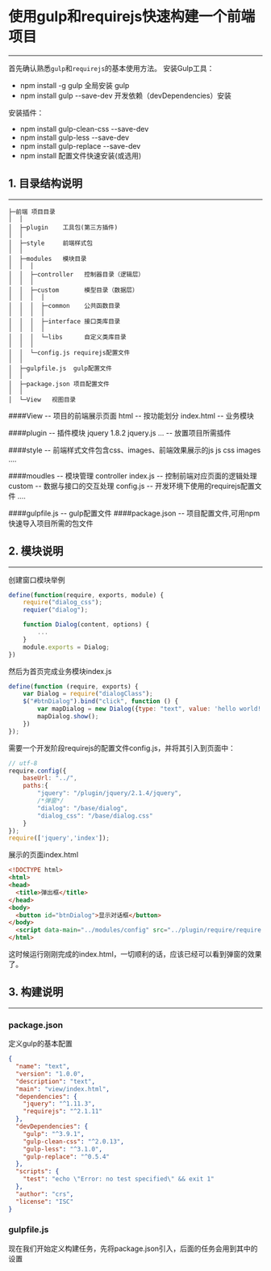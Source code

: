# 使用gulp和requirejs快速构建一个前端项目
----

首先确认熟悉`gulp`和`requirejs`的基本使用方法。
安装Gulp工具：
- npm install -g gulp    全局安装 gulp
- npm install gulp --save-dev  开发依赖（devDependencies）安装

安装插件：
- npm install gulp-clean-css --save-dev
- npm install gulp-less --save-dev
- npm install gulp-replace --save-dev
- npm install 配置文件快速安装(或选用)

## 1. 目录结构说明
--------

    ├─前端 项目目录
    │  │
    │  ├─plugin    工具包(第三方插件)
    │  │
    │  ├─style     前端样式包
    │  │
    │  ├─modules   模块目录
    │  │  │
    │  │  ├─controller   控制器目录（逻辑层）
    │  │  │
    │  │  ├─custom       模型目录（数据层）
    │  │  │  │
    │  │  │  ├─common    公共函数目录
    │  │  │  │
    │  │  │  ├─interface 接口类库目录
    │  │  │  │
    │  │  │  └─libs      自定义类库目录
    │  │  │
    │  │  └─config.js requirejs配置文件
    │  │
    │  ├─gulpfile.js  gulp配置文件
    │  │
    │  ├─package.json 项目配置文件
    │  │
    │  └─View   视图目录

####View                   -- 项目的前端展示页面
    html               -- 按功能划分
        index.html     -- 业务模块

####plugin                 -- 插件模块
    jquery
        1.8.2
            jquery.js
    ...                -- 放置项目所需插件

####style                  -- 前端样式文件包含css、images、前端效果展示的js
    js
    css
    images
    ....

####moudles                -- 模块管理
    controller
        index.js       -- 控制前端对应页面的逻辑处理
    custom             -- 数据与接口的交互处理
    config.js		   -- 开发环境下使用的requirejs配置文件
    ....

####gulpfile.js            -- gulp配置文件
####package.json           -- 项目配置文件,可用npm快速导入项目所需的包文件


## 2. 模块说明
------------

创建窗口模块举例
```javascript
define(function(require, exports, module) {
    require("dialog_css");
    requier("dialog");

    function Dialog(content, options) {
        ...
    }
    module.exports = Dialog;
})
```

然后为首页完成业务模块index.js
``` javascript
define(function (require, exports) {
    var Dialog = require("dialogClass");
    $("#btnDialog").bind("click", function () {
        var mapDialog = new Dialog({type: "text", value: 'hello world!', width:'230px', height:'60px'});
        mapDialog.show();
    })
});
```

需要一个开发阶段requirejs的配置文件config.js，并将其引入到页面中：
```javascript
// utf-8
require.config({
	baseUrl: "../",
    paths:{
        "jquery": "/plugin/jquery/2.1.4/jquery",
        /*弹窗*/
        "dialog": "/base/dialog",
        "dialog_css": "/base/dialog.css"
    }
});
require(['jquery','index']);
```

展示的页面index.html
```html
<!DOCTYPE html>
<html>
<head>
  <title>弹出框</title>
</head>
<body>
  <button id="btnDialog">显示对话框</button>
</body>
  <script data-main="../modules/config" src="../plugin/require/require.js"></script>
</html>
```
这时候运行刚刚完成的index.html，一切顺利的话，应该已经可以看到弹窗的效果了。



## 3. 构建说明
------------

### package.json
定义gulp的基本配置
```json
{
  "name": "text",
  "version": "1.0.0",
  "description": "text",
  "main": "view/index.html",
  "dependencies": {
    "jquery": "^1.11.3",
    "requirejs": "^2.1.11"
  },
  "devDependencies": {
    "gulp": "^3.9.1",
    "gulp-clean-css": "^2.0.13",
    "gulp-less": "^3.1.0",
    "gulp-replace": "^0.5.4"
  },
  "scripts": {
    "test": "echo \"Error: no test specified\" && exit 1"
  },
  "author": "crs",
  "license": "ISC"
}
```

### gulpfile.js
现在我们开始定义构建任务，先将package.json引入，后面的任务会用到其中的设置
```


